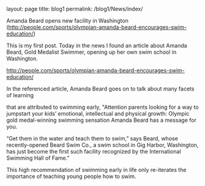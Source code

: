 layout: page
title: blog1
permalink: /blog1/News/index/

Amanda Beard opens new facility in Washington
(http://people.com/sports/olympian-amanda-beard-encourages-swim-education/)

This is my first post. Today in the news I found an article about Amanda Beard,
Gold Medalist Swimmer, opening up her own swim school in Washington.

http://people.com/sports/olympian-amanda-beard-encourages-swim-education/

In the referenced article, Amanda Beard goes on to talk about many facets of learning

that are attributed to swimming early, "Attention parents looking for a way to jumpstart your kids’ emotional, intellectual and physical growth: Olympic gold medal-winning swimming sensation Amanda Beard has a message for you.

“Get them in the water and teach them to swim,” says Beard, whose recently-opened Beard Swim Co., a swim school in Gig Harbor, Washington, has just become the first such facility recognized by the International Swimming Hall of Fame."

This high recommendation of swimming early in life only re-iterates the importance of teaching young people
how to swim.
